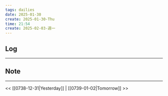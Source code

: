 ```yaml
---
tags: dailies  
date: 2025-01-30
create: 2025-01-30-Thu
time: 21:54
create: 2025-02-03-週一
---
```

## Log
---


## Note
---


<< [[0738-12-31|Yesterday]] | [[0739-01-02|Tomorrow]] >>